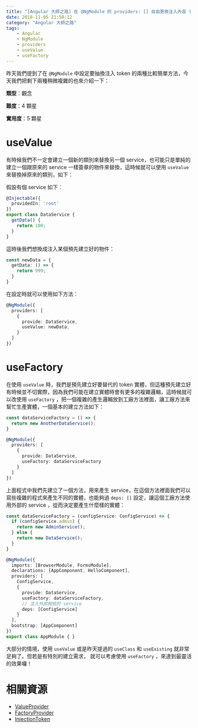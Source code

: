 ```yaml
---
title: "[Angular 大師之路] 在 @NgModule 的 providers: [] 自由更換注入內容 (2)"
date: 2018-11-05 21:50:12
category: "Angular 大師之路"
tags:
	- Angular
	- NgModule
	- providers
	- useValue
	- useFactory
---
```


昨天我們提到了在 `@NgModule` 中設定要抽換注入 token 的兩種比較簡單方法，今天我們把剩下兩種稍微複雜的也來介紹一下：

<!-- more -->

**類型**：觀念

**難度**：4 顆星

**實用度**：5 顆星

# useValue

有時候我們不一定會建立一個新的類別來替換另一個 service，也可能只是單純的建立一個跟原來的 service 一樣簽章的物件來替換，這時候就可以使用 `useValue` 來替換掉原來的類別，如下：

假設有個 service 如下：

```typescript
@Injectable({
  providedIn: 'root'
})
export class DataService {
  getData() {
    return 100;
  }
}
```

這時後我們想換成注入某個預先建立好的物件：

```typescript
const newData = {
  getData: () => {
    return 999;
  }
}
```

在設定時就可以使用如下方法：

```typescript
@NgModule({
  providers: [
    {
      provide: DataService,
      useValue: newData,
    }
  ]
})
```

# useFactory

在使用 `useValue` 時，我們是預先建立好要替代的 token 實體，但這種預先建立好有時候並不切實際，因為我們可能在建立實體時會有更多的複雜邏輯，這時候就可以改使用 `useFactory` ，把一個複雜的產生邏輯放到工廠方法裡面，讓工廠方法來幫忙生產實體，一個基本的建立方法如下：

```typescript
const dataServiceFactory = () => {
  return new AnotherDataService();
}

@NgModule({
  providers: [
    {
      provide: DataService,
      useFactory: dataServiceFactory
    }
  ]
})
```

上面程式中我們先建立了一個方法，用來產生 service，在這個方法裡面我們可以寫些複雜的程式來產生不同的實體，也能夠過 `deps: []` 設定，讓這個工廠方法使用外部的 service ，從而決定要產生什麼樣的實體：

```typescript
const dataServiceFactory = (configService: ConfigService) => {
  if (configService.admin) {
    return new AdminService();
  } else {
    return new DataService();
  }
}

@NgModule({
  imports: [BrowserModule, FormsModule],
  declarations: [AppComponent, HelloComponent],
  providers: [
    ConfigService,
    {
      provide: DataService,
      useFactory: dataServiceFactory,
      // 注入外部相依的 service
      deps: [ConfigService]
    }
  ],
  bootstrap: [AppComponent]
})
export class AppModule { }
```

大部分的情境，使用 `useValue` 或是昨天提過的 `useClass` 和 `useExisting` 就非常足夠了。但若是有特別的建立需求， 就可以考慮使用 `useFactory` ，來達到最靈活的效果囉！

# 相關資源 

- [ValueProvider](https://angular.io/api/core/ValueProvider)
- [FactoryProvider](https://angular.io/api/core/FactoryProvider)
- [InjectionToken](https://angular.io/api/core/InjectionToken)